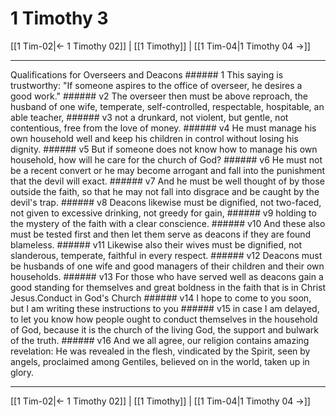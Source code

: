 # 1 Timothy 3

[[1 Tim-02|← 1 Timothy 02]] | [[1 Timothy]] | [[1 Tim-04|1 Timothy 04 →]]
***

Qualifications for Overseers and Deacons ###### 1 This saying is trustworthy: "If someone aspires to the office of overseer, he desires a good work." ###### v2 The overseer then must be above reproach, the husband of one wife, temperate, self-controlled, respectable, hospitable, an able teacher, ###### v3 not a drunkard, not violent, but gentle, not contentious, free from the love of money. ###### v4 He must manage his own household well and keep his children in control without losing his dignity. ###### v5 But if someone does not know how to manage his own household, how will he care for the church of God? ###### v6 He must not be a recent convert or he may become arrogant and fall into the punishment that the devil will exact. ###### v7 And he must be well thought of by those outside the faith, so that he may not fall into disgrace and be caught by the devil's trap. ###### v8 Deacons likewise must be dignified, not two-faced, not given to excessive drinking, not greedy for gain, ###### v9 holding to the mystery of the faith with a clear conscience. ###### v10 And these also must be tested first and then let them serve as deacons if they are found blameless. ###### v11 Likewise also their wives must be dignified, not slanderous, temperate, faithful in every respect. ###### v12 Deacons must be husbands of one wife and good managers of their children and their own households. ###### v13 For those who have served well as deacons gain a good standing for themselves and great boldness in the faith that is in Christ Jesus.Conduct in God's Church ###### v14 I hope to come to you soon, but I am writing these instructions to you ###### v15 in case I am delayed, to let you know how people ought to conduct themselves in the household of God, because it is the church of the living God, the support and bulwark of the truth. ###### v16 And we all agree, our religion contains amazing revelation: He was revealed in the flesh, vindicated by the Spirit, seen by angels, proclaimed among Gentiles, believed on in the world, taken up in glory.

***
[[1 Tim-02|← 1 Timothy 02]] | [[1 Timothy]] | [[1 Tim-04|1 Timothy 04 →]]

